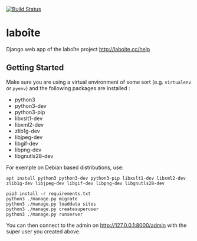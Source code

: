 [![Build Status](https://api.travis-ci.org/laboiteproject/lenuage.svg?branch=master)](https://travis-ci.org/laboiteproject/lenuage)

# laboîte
Django web app of the laboîte project http://laboite.cc/help

## Getting Started

Make sure you are using a virtual environment of some sort (e.g. `virtualenv` or
`pyenv`) and the following packages are installed :

* python3
* python3-dev
* python3-pip
* libxslt1-dev
* libxml2-dev
* zlib1g-dev
* libjpeg-dev
* libgif-dev
* libpng-dev
* libgnutls28-dev

For exemple on Debian based distributions, use:
```
apt install python3 python3-dev python3-pip libxslt1-dev libxml2-dev zlib1g-dev libjpeg-dev libgif-dev libpng-dev libgnutls28-dev 
```

```
pip3 install -r requirements.txt
python3 ./manage.py migrate
python3 ./manage.py loaddata sites
python3 ./manage.py createsuperuser
python3 ./manage.py runserver
```

You can then connect to the admin on http://127.0.0.1:8000/admin with the super
user you created above.
